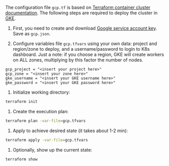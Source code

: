 The configuration file `gcp.tf` is based on [Terraform container cluster documentation](https://www.terraform.io/docs/providers/google/r/container_cluster.html). The following steps are required to deploy the cluster in [GKE]((https://cloud.google.com/kubernetes-engine/)).

1. First, you need to create and download
[Google service account key](https://console.cloud.google.com/apis/credentials/serviceaccountkey).
Save as `gcp.json`.

1. Configure variables file `gcp.tfvars` using your own data: project and region/zone to deploy, and a username/password to login to K8s dashboard. Just a note: if you choose a region, GKE will create workers on ALL zones, multiplying by this factor the number of nodes.
```
gcp_project = "<insert your project here>"
gcp_zone = "<insert your zone here>"
gke_username = "<insert your GKE username here>"
gke_password = "<insert your GKE password here>"
```

1. Initialize working directory:
```bash
terraform init
```

1. Create the execution plan:
```bash
terraform plan -var-file=gcp.tfvars
```

1. Apply to achieve desired state (it takes about 1-2 min):
```bash
terraform apply -var-file=gcp.tfvars
```

1. Optionally, show up the current state:
```bash
terraform show
```

